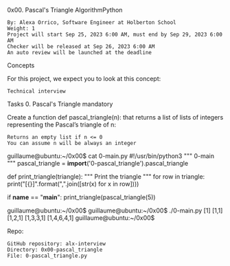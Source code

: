 
0x00. Pascal's Triangle
AlgorithmPython

    By: Alexa Orrico, Software Engineer at Holberton School
    Weight: 1
    Project will start Sep 25, 2023 6:00 AM, must end by Sep 29, 2023 6:00 AM
    Checker will be released at Sep 26, 2023 6:00 AM
    An auto review will be launched at the deadline

Concepts

For this project, we expect you to look at this concept:

    Technical interview

Tasks
0. Pascal's Triangle
mandatory

Create a function def pascal_triangle(n): that returns a list of lists of integers representing the Pascal’s triangle of n:

    Returns an empty list if n <= 0
    You can assume n will be always an integer

guillaume@ubuntu:~/0x00$ cat 0-main.py
#!/usr/bin/python3
"""
0-main
"""
pascal_triangle = __import__('0-pascal_triangle').pascal_triangle

def print_triangle(triangle):
    """
    Print the triangle
    """
    for row in triangle:
        print("[{}]".format(",".join([str(x) for x in row])))


if __name__ == "__main__":
    print_triangle(pascal_triangle(5))

guillaume@ubuntu:~/0x00$ 
guillaume@ubuntu:~/0x00$ ./0-main.py
[1]
[1,1]
[1,2,1]
[1,3,3,1]
[1,4,6,4,1]
guillaume@ubuntu:~/0x00$ 

Repo:

    GitHub repository: alx-interview
    Directory: 0x00-pascal_triangle
    File: 0-pascal_triangle.py


